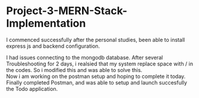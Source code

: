 # Project-3-MERN-Stack-Implementation
I commenced successfully after the personal studies, been able to install express js and backend configuration. 

I had issues connecting to the mongodb database. After several Troubleshooting for 2 days, i realsied that my system replace space with / in the codes. So i modified this and was able to solve this.  
Now i am working on the postman setup and hoping to complete it today. Finally completed Postman, and was able to setup and launch succesfully the Todo application.